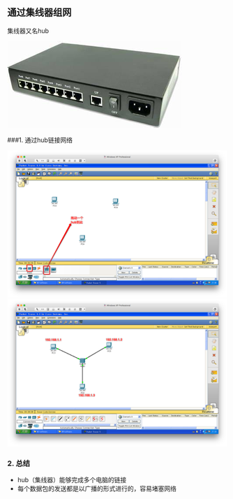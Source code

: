 ## 通过集线器组网
集线器又名hub

![alt文本](Images/集线器.jpg "Title")

###1. 通过hub链接网络

![alt文本](Images/Snip20160904_27.png "Title")
![alt文本](Images/Snip20160904_29.png "Title")

### 2. 总结
+ hub（集线器）能够完成多个电脑的链接
+ 每个数据包的发送都是以广播的形式进行的，容易堵塞网络
